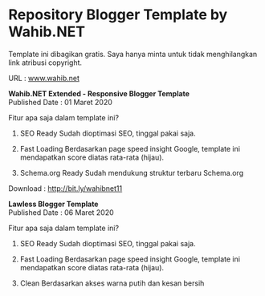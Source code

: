 # Repository Blogger Template by Wahib.NET

Template ini dibagikan gratis. Saya hanya minta untuk 
tidak menghilangkan link atribusi copyright.

URL : www.wahib.net <br/>

<b>Wahib.NET Extended - Responsive Blogger Template</b> <br/>
Published Date : 01 Maret 2020 <br/>

Fitur apa saja dalam template ini?
1. SEO Ready
Sudah dioptimasi SEO, tinggal pakai saja.

2. Fast Loading
Berdasarkan page speed insight Google, template ini 
mendapatkan score diatas rata-rata (hijau).

3. Schema.org Ready
Sudah mendukung struktur terbaru Schema.org <br/>

Download : http://bit.ly/wahibnet11

<b>Lawless Blogger Template</b> <br/>
Published Date : 06 Maret 2020 <br/>

Fitur apa saja dalam template ini?
1. SEO Ready
Sudah dioptimasi SEO, tinggal pakai saja.

2. Fast Loading
Berdasarkan page speed insight Google, template ini 
mendapatkan score diatas rata-rata (hijau).

3. Clean
Berdasarkan akses warna putih dan kesan bersih
